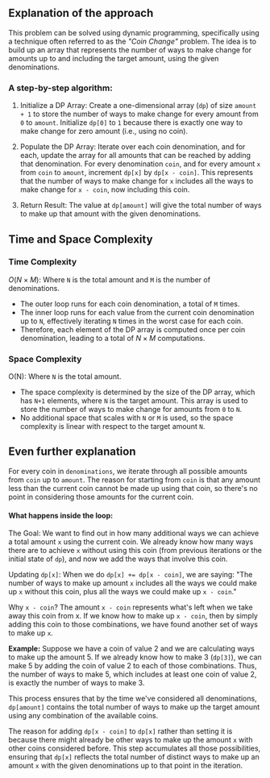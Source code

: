 ## Explanation of the approach

This problem can be solved using dynamic programming, specifically using a technique often referred to as the _"Coin Change"_ problem. The idea is to build up an array that represents the number of ways to make change for amounts up to and including the target amount, using the given denominations.

### A step-by-step algorithm:

1. Initialize a DP Array: Create a one-dimensional array (`dp`) of size `amount + 1` to store the number of ways to make change for every amount from `0` to `amount`. Initialize `dp[0]` to `1` because there is exactly one way to make change for zero amount (i.e., using no coin).

2. Populate the DP Array: Iterate over each coin denomination, and for each, update the array for all amounts that can be reached by adding that denomination. For every denomination `coin`, and for every amount `x` from `coin` to `amount`, increment `dp[x]` by `dp[x - coin]`. This represents that the number of ways to make change for `x` includes all the ways to make change for `x - coin`, now including this coin.

3. Return Result: The value at `dp[amount]` will give the total number of ways to make up that amount with the given denominations.

## Time and Space Complexity

### Time Complexity
$O(N \times M)$: Where 
`N` is the total amount and `M` is the number of denominations.

- The outer loop runs for each coin denomination, a total of `M` times.
- The inner loop runs for each value from the current coin denomination up to `N`, effectively iterating `N` times in the worst case for each coin.
- Therefore, each element of the DP array is computed once per coin denomination, leading to a total of $N \times M$ computations.

### Space Complexity
O(N): Where `N` is the total amount.

- The space complexity is determined by the size of the DP array, which has `N+1` elements, where `N` is the target amount. This array is used to store the number of ways to make change for amounts from `0` to `N`.
- No additional space that scales with `N` or `M` is used, so the space complexity is linear with respect to the target amount `N`.



## Even further explanation

For every coin in `denominations`, we iterate through all possible amounts from `coin` up to `amount`. The reason for starting from `coin` is that any amount less than the current coin cannot be made up using that coin, so there's no point in considering those amounts for the current coin.

#### What happens inside the loop:

The Goal: We want to find out in how many additional ways we can achieve a total amount `x` using the current coin. We already know how many ways there are to achieve `x` without using this coin (from previous iterations or the initial state of `dp`), and now we add the ways that involve this coin.

Updating `dp[x]`: When we do `dp[x] += dp[x - coin]`, we are saying: "The number of ways to make up amount `x` includes all the ways we could make up `x` without this coin, plus all the ways we could make up `x - coin`."

Why `x - coin`? The amount `x - coin` represents what's left when we take away this coin from x. If we know how to make up `x - coin`, then by simply adding this coin to those combinations, we have found another set of ways to make up `x`.

**Example:** Suppose we have a coin of value 2 and we are calculating ways to make up the amount 5. If we already know how to make 3 (`dp[3]`), we can make 5 by adding the coin of value 2 to each of those combinations. Thus, the number of ways to make 5, which includes at least one coin of value 2, is exactly the number of ways to make 3.

This process ensures that by the time we've considered all denominations, `dp[amount]` contains the total number of ways to make up the target amount using any combination of the available coins.

The reason for adding `dp[x - coin]` to `dp[x]` rather than setting it is because there might already be other ways to make up the amount `x` with other coins considered before. This step accumulates all those possibilities, ensuring that `dp[x]` reflects the total number of distinct ways to make up an amount `x` with the given denominations up to that point in the iteration.